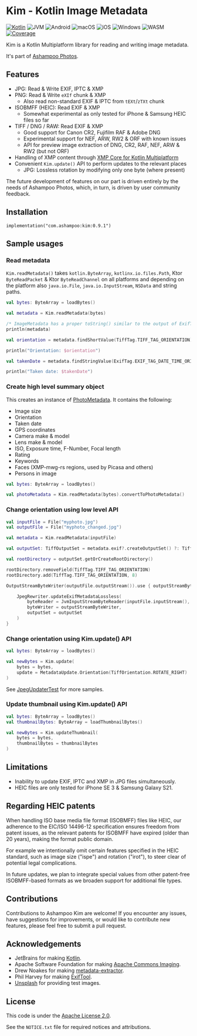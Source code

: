 # Kim - Kotlin Image Metadata

[![Kotlin](https://img.shields.io/badge/kotlin-1.9.22-blue.svg?logo=kotlin)](httpw://kotlinlang.org)
![JVM](https://img.shields.io/badge/-JVM-gray.svg?style=flat)
![Android](https://img.shields.io/badge/-Android-gray.svg?style=flat)
![macOS](https://img.shields.io/badge/-macOS-gray.svg?style=flat)
![iOS](https://img.shields.io/badge/-iOS-gray.svg?style=flat)
![Windows](https://img.shields.io/badge/-Windows-gray.svg?style=flat)
![WASM](https://img.shields.io/badge/-WASM-gray.svg?style=flat)
[![Coverage](https://sonarcloud.io/api/project_badges/measure?project=kim&metric=coverage)](https://sonarcloud.io/summary/new_code?id=kim)

Kim is a Kotlin Multiplatform library for reading and writing image metadata.

It's part of [Ashampoo Photos](https://ashampoo.com/photos).

## Features

* JPG: Read & Write EXIF, IPTC & XMP
* PNG: Read & Write `eXIf` chunk & XMP
    + Also read non-standard EXIF & IPTC from `tEXt`/`zTXt` chunk
* ISOBMFF (HEIC): Read EXIF & XMP
    + Somewhat experimental as only tested for iPhone & Samsung HEIC files so far
* TIFF / DNG / RAW: Read EXIF & XMP
    + Good support for Canon CR2, Fujifilm RAF & Adobe DNG
    + Experimental support for NEF, ARW, RW2 & ORF with known issues
    + API for preview image extraction of DNG, CR2, RAF, NEF, ARW & RW2 (but not ORF)
* Handling of XMP content through
  [XMP Core for Kotlin Multiplatform](https://github.com/Ashampoo/xmpcore)
* Convenient `Kim.update()` API to perform updates to the relevant places
    + JPG: Lossless rotation by modifying only one byte (where present)

The future development of features on our part is driven entirely by the needs
of Ashampoo Photos, which, in turn, is driven by user community feedback.

## Installation

```
implementation("com.ashampoo:kim:0.9.1")
```

## Sample usages

### Read metadata

`Kim.readMetadata()` takes `kotlin.ByteArray`, `kotlinx.io.files.Path`, Ktor `ByteReadPacket` &
Ktor `ByteReadChannel` on all platforms and depending on the platform also `java.io.File`,
`java.io.InputStream`, `NSData` and string paths.

```kotlin
val bytes: ByteArray = loadBytes()

val metadata = Kim.readMetadata(bytes)

/* ImageMetadata has a proper toString() similar to the output of ExifTool */
println(metadata)

val orientation = metadata.findShortValue(TiffTag.TIFF_TAG_ORIENTATION)

println("Orientation: $orientation")

val takenDate = metadata.findStringValue(ExifTag.EXIF_TAG_DATE_TIME_ORIGINAL)

println("Taken date: $takenDate")
```

### Create high level summary object

This creates an instance of [PhotoMetadata](src/commonMain/kotlin/com/ashampoo/kim/model/PhotoMetadata.kt).
It contains the following:

- Image size
- Orientation
- Taken date
- GPS coordinates
- Camera make & model
- Lens make & model
- ISO, Exposure time, F-Number, Focal length
- Rating
- Keywords
- Faces (XMP-mwg-rs regions, used by Picasa and others)
- Persons in image

```kotlin
val bytes: ByteArray = loadBytes()

val photoMetadata = Kim.readMetadata(bytes).convertToPhotoMetadata()
```

### Change orientation using low level API

```kotlin
val inputFile = File("myphoto.jpg")
val outputFile = File("myphoto_changed.jpg")

val metadata = Kim.readMetadata(inputFile)

val outputSet: TiffOutputSet = metadata.exif?.createOutputSet() ?: TiffOutputSet()

val rootDirectory = outputSet.getOrCreateRootDirectory()

rootDirectory.removeField(TiffTag.TIFF_TAG_ORIENTATION)
rootDirectory.add(TiffTag.TIFF_TAG_ORIENTATION, 8)

OutputStreamByteWriter(outputFile.outputStream()).use { outputStreamByteWriter ->

    JpegRewriter.updateExifMetadataLossless(
        byteReader = JvmInputStreamByteReader(inputFile.inputStream(), inputFile.length),
        byteWriter = outputStreamByteWriter,
        outputSet = outputSet
    )
}
```

### Change orientation using Kim.update() API

```kotlin
val bytes: ByteArray = loadBytes()

val newBytes = Kim.update(
    bytes = bytes,
    update = MetadataUpdate.Orientation(TiffOrientation.ROTATE_RIGHT)
)
```

See [JpegUpdaterTest](src/commonTest/kotlin/com/ashampoo/kim/format/jpeg/JpegUpdaterTest.kt)
for more samples.

### Update thumbnail using Kim.update() API

```kotlin
val bytes: ByteArray = loadBytes()
val thumbnailBytes: ByteArray = loadThumbnailBytes()

val newBytes = Kim.updateThumbnail(
    bytes = bytes,
    thumbnailBytes = thumbnailBytes
)
```

## Limitations

* Inability to update EXIF, IPTC and XMP in JPG files simultaneously.
* HEIC files are only tested for iPhone SE 3 & Samsung Galaxy S21.

## Regarding HEIC patents

When handling ISO base media file format (ISOBMFF) files like HEIC,
our adherence to the EIC/ISO 14496-12 specification ensures freedom
from patent issues, as the relevant patents for ISOBMFF have expired
(older than 20 years), making the format public domain.

For example we intentionally omit certain features specified in the HEIC
standard, such as image size ("ispe") and rotation ("irot"), to steer clear
of potential legal complications.

In future updates, we plan to integrate special values from other
patent-free ISOBMFF-based formats as we broaden support for additional file types.

## Contributions

Contributions to Ashampoo Kim are welcome! If you encounter any issues,
have suggestions for improvements, or would like to contribute new features,
please feel free to submit a pull request.

## Acknowledgements

* JetBrains for making [Kotlin](https://kotlinlang.org).
* Apache Software Foundation for making [Apache Commons Imaging](https://commons.apache.org/proper/commons-imaging/).
* Drew Noakes for making [metadata-extractor](https://github.com/drewnoakes/metadata-extractor).
* Phil Harvey for making [ExifTool](https://exiftool.org/).
* [Unsplash](https://unsplash.com) for providing test images.

## License

This code is under the [Apache License 2.0](https://www.apache.org/licenses/LICENSE-2.0).

See the `NOTICE.txt` file for required notices and attributions.
